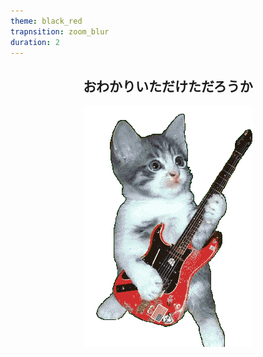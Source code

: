 ```yaml
---
theme: black_red
trapnsition: zoom_blur
duration: 2
---
```

<div class="center" style="text-align: center;">
  <h2 class="center">おわかりいただけただろうか</h2>
  <img class="center" src="cat.gif"/>
</div>
